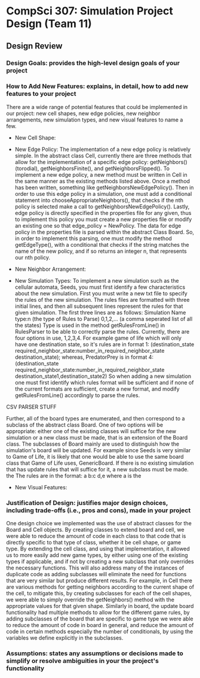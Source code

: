 CompSci 307: Simulation Project Design (Team 11)
================================================



## Design Review


### Design Goals: provides the high-level design goals of your project



### How to Add New Features: explains, in detail, how to add new features to your project
There are a wide range of potential features that could be implemented in our project: new cell shapes, new edge policies,
new neighbor arrangements, new simulation types, and new visual features to name a few.

* New Cell Shape:


* New Edge Policy:
The implementation of a new edge policy is relatively simple. In the abstract class Cell, currently there are
three methods that allow for the implementation of a specific edge policy: getNeighbors() (torodial),
getNeighborsFinite(), and getNeighborsFlipped(). To implement a new edge policy, a new method must be written in
Cell in the same manner as the existing methods listed above. Once a method has been written, something like
getNeighborsNewEdgePolicy(). Then in order to use this edge policy in a simulation, one must add a conditional
statement into chooseAppropriateNeighbors(), that checks if the nth policy is selected make a call to
getNeighborsNewEdgePolicy(). Lastly, edge policy is directly specified in the properties file for any given,
thus to implement this policy you must create a new properties file or modify an existing one so that
edge_policy = NewPolicy. The data for edge policy in the properties file is parsed within the abstract Class Board.
So, in order to implement this parsing, one must modify the method getEdgeType(), with a conditional that checks
if the string matches the name of the new policy, and if so returns an integer n, that represents our nth policy.

* New Neighbor Arrangement:

* New Simulation Types:
To implement a new simulation such as the cellular automata, Seeds, you must first identify a few
characteristics about the new simulation. First you must write a new txt file to specify the rules of the new simulation.
The rules files are formatted with three initial lines, and then all subsequent lines represent the rules for that given
simulation. The first three lines are as follows:
    Simulation Name
    type:n (the type of Rules to Parse)
    0,1,2,...  (a comma seperated list of all the states)
Type is used in the method getRulesFromLine() in RulesParser to be able to correctly parse the rules. Currently, there
are four options in use, 1,2,3,4. For example game of life which will only have one destination state, so it's rules
are in format 1: (destination_state required_neighbor_state:number_in_required_neighbor_state destination_state); whereas,
PredatorPrey is in format 4: (destination_state required_neighbor_state:number_in_required_neighbor_state destination_state1,destination_state2)
So when adding a new simulation one must first identify which rules format will be sufficient and if none of the current
formats are sufficient, create a new format, and modify getRulesFromLine() accordingly to parse the rules.

CSV PARSER STUFF

Further, all of the board types are enumerated, and then correspond to a subclass of the abstract class Board. One of two options
will be appropriate: either one of the existing classes will suffice for the new simulation or a new class must be made,
that is an extension of the Board class. The subclasses of Board mainly are used to distinguish how the simulation's board
will be updated. For example since Seeds is very similar to Game of Life, it is likely that one would be able to use the
same board class that Game of Life uses, GenericBoard. If there is no existing simulation that has update rules that will
suffice for it, a new subclass must be made.
the
The rules are in the format: a b:c d,e where a is the

* New Visual Features:



### Justification of Design: justifies major design choices, including trade-offs (i.e., pros and cons), made in your project

One design choice we implemented was the use of abstract classes for the Board and Cell objects. By creating classes to
extend board and cell, we were able to reduce the amount of code in each class to that code that is directly specific to
that type of class, whether it be cell shape, or game type. By extending the cell class, and using that implementation,
it allowed us to more easily add new game types, by either using one of the existing types if applicable,
and if not by creating a new subclass that only overrides the necessary functions. This will also address many of the
instances of duplicate code as adding subclasses will eliminate the need for functions that are very similar but produce
different results. For example, in Cell there are various methods for getting neighbors according to the current shape
of the cell, to mitigate this, by creating subclasses for each of the cell shapes, we were able to simply override the
getNeighbors() method with the appropriate values for that given shape. Similarly in board, the update board
functionality had multiple methods to allow for the different game rules, by adding subclasses of the board that are
specific to game type we were able to reduce the amount of code in board in general, and reduce the amount of code in
certain methods especially the number of conditionals, by using the variables we define explicitly in the subclasses.


### Assumptions: states any assumptions or decisions made to simplify or resolve ambiguities in your the project's functionality